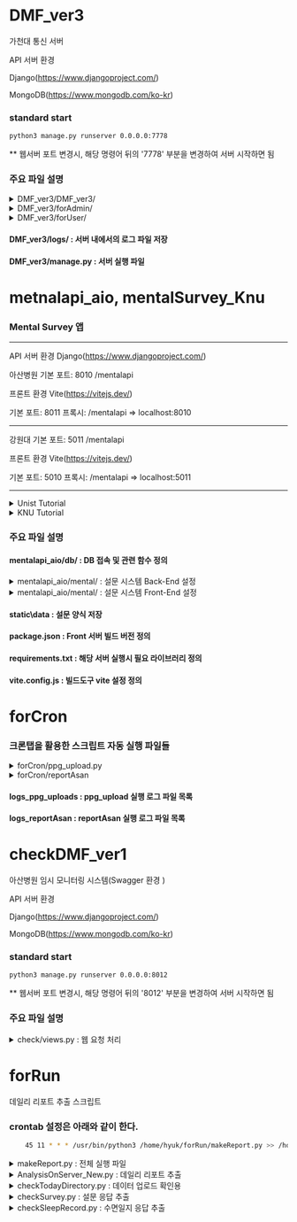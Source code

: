 # DMF_ver3

가천대 통신 서버

API 서버 환경 


Django(https://www.djangoproject.com/)

MongoDB(https://www.mongodb.com/ko-kr)


### standard start

```sh
python3 manage.py runserver 0.0.0.0:7778
```
** 웹서버 포트 변경시, 해당 명령어 뒤의 '7778' 부분을 변경하여 서버 시작하면 됨

### 주요 파일 설명
<details>
  <summary>DMF_ver3/DMF_ver3/</summary>


#### DMF_ver3/settings.py : 서버 주요 설정

``` python
    DEBUG = True                    ## 디버그 모드 설정

    ALLOW_HOSTS = ['*']             ## 외부 접속 허용 목록. '*'은 모든 외부접속 가능하도록 한다.

    INSTALLED_APPS = [              ## 의존성 주입. (사용되는 라이브러리)
        'django.contrib.admin',
            
            ...

        'forUser',              
        'forAdmin',
        'django_crontab',
    ]                           


    DATABASES = {                     ## DB 등록. MongoDB와의 연결은 pymongo를 사용하기 때문에, 설정하지 않았음.
        'default': {
            'ENGINE': 'django.db.backends.sqlite3',
            'NAME': BASE_DIR / 'db.sqlite3',
        }
    }                               

    TIME_ZONE = 'Asia/Seoul'           ## 서버 시간대 설정
    USE_I18N = True
    USE_L10N = True
    USE_TZ = False 

    CORS_ALLOW_METHODS = [              ## CORS 허용 설정
        'GET',
        'POST',
        'PUT',
        'PATCH',
        'DELETE',
        'OPTIONS'
    ]
    CORS_ALLOW_HEADERS = [
        'Accept',
        'Accept-Encoding',
        'Authorization',
        'Content-Type',
        'Origin',
        'User-Agent'
    ]

    LOGGING = {                            ## 로그 기록. ./logs에 기록됨
        'version': 1,
        'disable_existing_loggers': False,
        'formatters': {
            
            ...

        },
        'handlers': {
            
            ...

        },
        'loggers': {
            
            ...

        }
    }
```

#### DMF_ver3/urls.py : 서버 End-Point 관리
``` python
    path('swagger<str:format>', schema_view.without_ui(cache_timeout=0), name='schema-json'),         ## Swagger 선언
    path(r'swagger', schema_view.with_ui('swagger', cache_timeout=0), name='schema-swagger-ui'),
    path(r'redoc', schema_view.with_ui('redoc', cache_timeout=0), name='schema-redoc-v1'),

    path('forUser/', include('forUser.urls')),          ## 사용자용App End-point
    path('forAdmin/', include('forAdmin.urls')),        ## 관리자용App End-point
``` 

#### DMF_ver3/asgi.py : 비동기 요청 처리 기능

#### DMF_ver3/wsgi.py : 동기 요청 처리 기능

</details>

<details>
  <summary>DMF_ver3/forAdmin/</summary>

#### forAdmin/admin.py : 사용되는 모델 등록

#### forAdmin/apps.py : 사용되는 내장 App 설정

#### forAdmin/models.py : 사용되는 모델 정의

#### forAdmin/runApp.py : 

#### forAdmin/test.py : 테스트 코드 작성

#### forAdmin/urls.py : URL 라우팅 정의, End-point 설정. 해당 주소의 요청이 들어왔을 시에 경로 설정

``` python
    path("getBatteryData/", views.getBatteryData),                  ## views.py에서 정의된 함수로 매핑됨
    path("getSurveyRecord/", views.getSurveyRecord),
    path("getSleepRecord/", views.getSleepRecord),
    path("getCnt_PPG/",views.getCnt_PPG)
``` 

#### forAdmin/views.py : 웹 요청의 동작 정의

``` python
    experimentCode= openapi.Parameter('experimentCode', openapi.IN_QUERY, description='실험 코드 (e.g., gc_test, knu_test)', required=True, type=openapi.TYPE_STRING)            ## swagger에서의 요청 파라미터 정의
    logger = logging.getLogger(__name__)                            ## 로그 기능 정의

    @swagger_auto_schema(                                           ## Swagger 문서 생성을 위한 데코레이터.
        ...
    )
    @api_view(['get'])                                              ## 해당 함수가 처리할 수 있는 HTTP 메서드 명시

    def getBatteryData(request):
        if GET 요청
            쿼리에서 실험코드를 받아옴

            users 콜렉션에서 해당 실험코드를 가진 유저의 deviceID 리스트를 가져옴

            deviceID 리스트를 가지고, device 콜렉션에서 deviceID로 등록된 배터리 값 중 가장 최신의 것들을 가져와 dictionary 형태로 패키징

            패키징된 데이터를 json 형태로 반환. Ascii 문자가 아닌 것들을 그대로 전송

    def getSleepRecord(request):
        if GET 쿼리 요청
            쿼리에서 실험코드를 받아옴

            users 콜렉션에서 해당 실험코드를 가진 유저의 userid 리스트를 가져옴

            polls 콜렉션에서 전날, 오늘 작성된 수면일지 존재를 확인해 O,X 형태로 dictionary로 패키징

            패키징된 데이터를 json 형태로 반환
    def getSurveyRecord(request):
        if GET 쿼리 요청
            쿼리에서 실험코드를 받아옴

            users 콜렉션에서 해당 실험코드를 가진 유저의 userid 리스트를 가져옴

            polls 콜렉션에서 각 주차별 작성된 수면일지 존재를 확인해 O,X 형태로 dictionary로 패키징

            패키징된 데이터를 json 형태로 반환

    def getCnt_PPG(request):
        if GET 쿼리 요청
            쿼리에서 실험코드를 받아옴

            users 콜렉션에서 해당 실험코드를 가진 유저의 userid 리스트를 가져옴

            sensor_data 콜렉션에서 금일 저장된 PPG의 신호 갯수를 시간대별로 패키징

            패키징된 데이터를 json 형태로 반환
```
</details>


<details>
  <summary>DMF_ver3/forUser/</summary>

#### forUser/views.py


``` python
    userID= openapi.Parameter('userID', openapi.IN_QUERY, description='사용자 ID (ex. AA00)', required=True, type=openapi.TYPE_STRING)
    deviceID= openapi.Parameter('deviceID', openapi.IN_QUERY, description='device ID(ex. randomValue123456789)', required=True, type=openapi.TYPE_STRING)
    regID= openapi.Parameter('regID', openapi.IN_QUERY, description='regID (ex. (ex. randomValue123456789))', required=True, type=openapi.TYPE_STRING)
    battery= openapi.Parameter('battery', openapi.IN_QUERY, description='배터리 상태', required=True, type=openapi.TYPE_INTEGER)
    timestamp= openapi.Parameter('timestamp', openapi.IN_QUERY, description='날짜 (ex. 2023-01-01)', required=True, type=openapi.TYPE_STRING)
    csvfile= openapi.Parameter('csvfile', openapi.IN_BODY, description='전송될 워치 내의 데이터. csv 형식', required=True, type=openapi.TYPE_FILE)

    def registUser(request):
        if GET 쿼리 요청
            쿼리에서 userid, deviceid, registID, timstamp 를 받아옴

            등록된 userid에서 deviceID와 registID를 쿼리로 받아온 값으로 업데이트함


    @swagger_auto_schema(
            ...
        manual_parameters=                          ## 요정 파라미터 정의
        [
            ...
        ],
            ...
    )

    @api_view(['POST'])
    @parser_classes([MultiPartParser])              ## 'multipart/form-data'로 요청해야함. body에 csv파일을 담아 보내야하기 때문
    @csrf_exempt                                    ##  Django의 CSRF 보호 메커니즘을 해당 뷰에 대해 비활성화
    def postCurrentData(request):
        if POST 쿼리 요청                            
            요청에서 csvfile, userid, battery, timestamp를 분리

            전송된 csvfile은 timestamp를 활용하여 gachon_test 디렉토리에 유저, 날짜별로 분리하여 저장

            전송된 배터리 정보를 device콜렉션에 deviceID를 활용하여 저장

    def policy_response(request):                    ## 개인정보처리방침 정적 페이지 반환
        return render(request, 'SLBM_PP.html')

```


</details>

#### DMF_ver3/logs/ : 서버 내에서의 로그 파일 저장
#### DMF_ver3/manage.py : 서버 실행 파일


# metnalapi_aio,  mentalSurvey_Knu
### Mental Survey 앱
--- 
API 서버 환경 
Django(https://www.djangoproject.com/)

아산병원 기본 포트: 8010 
/mentalapi

 프론트 환경
Vite(https://vitejs.dev/)

기본 포트: 8011
프록시: /mentalapi => localhost:8010

---

강원대 기본 포트: 5011 
/mentalapi

프론트 환경
Vite(https://vitejs.dev/)

기본 포트: 5010
프록시: /mentalapi => localhost:5011

---

<details>
  <summary> Unist Tutorial</summary>

## Recommended IDE Setup

[VSCode](https://code.visualstudio.com/) + [Volar](https://marketplace.visualstudio.com/items?itemName=Vue.volar) (and disable Vetur) + [TypeScript Vue Plugin (Volar)](https://marketplace.visualstudio.com/items?itemName=Vue.vscode-typescript-vue-plugin).

## Customize configuration

See [Vite Configuration Reference](https://vitejs.dev/config/).

## Project Setup

```sh
pip install -r requirements.txt
npm install
```

### Compile and Hot-Reload for Development

```sh
python manage.py runserver 127.0.0.1:8000
vite
```

### Compile and Minify for Production

```sh
npm run build
```

</details>



<details>
  <summary> KNU Tutorial</summary>

## Project Setup

```sh
pip install -r requirements.txt
npm install
```

## Project Server Setting CheckList

```
mental/settings.py
    - ALLOWED_HOSTS : ['*']

package.json
    - scripts": {
            "dev": "vite --host 0.0.0.0 --port 8011",
        }

vite.config.js.json
    - server: {
            port: 8011,
            proxy: {'/mentalapi':'http://localhost:8010'}
        }
```
## Start Server
```sh
python manage.py runserver 0.0.0.0:8010
```
```sh
npm run dev
```

</details>

### 주요 파일 설명

#### mentalapi_aio/db/ : DB 접속 및 관련 함수 정의

<details>
    <summary> mentalapi_aio/mental/ : 설문 시스템 Back-End 설정 </summary>

- metnalapi_aio/mental/urls.py 

    ``` python
        urlpatterns = [                                             ## End-point 정의
        path("admin/", admin.site.urls),
        path("mentalapi/post_polls/", views.post_polls),
        path("mentalapi/load_polls/", views.load_polls),
        path("mentalapi/submit_polls/", views.submit_polls),
        path("mentalapi/load_user/", views.load_user)
        ]
    ```
 - mentalapi_aio/mental/views.py :
    ```python
        def post_polls(request):
            설문 등록
        
        def load_uesr(request):
            유저의 실험 코드에 따라 유저별 설문 일정 반환
        
        def load_polls(requset):
            유저의 설문 일정에 따라 해당 설문 data 반환
        
        def submit_polls(request):
            설문 등록
    ```
</details>


<details>
    <summary> mentalapi_aio/mental/ : 설문 시스템 Front-End 설정 </summary>

    - mentalapi_aio/src/componets/ : 설문 data들을 parsing 하는 컴포넌트들
        - PollItem0.vue : form0 형식 렌더링에 사용
        - PollItem1.vue : form1, form3 형식 렌더링에 사용
        - PollItem2.vue : form2 형식 렌더링에 사용
        - PollItem2_1.vue : form2 형식 렌더링에 사용
        - PollItem5.vue : form5 형식(추가설문) 렌더링에 사용


    - mentalapi_aio/src/Apps.vue : 설문 페이지 렌더링
        - form0 형식 : parser0 메소드 사용
        - form1 형식 : parser1 메소드 사용
        - form2 형식 : parser1 메소드 사용
        - form3 형식 : parser3 메소드 사용
        - form5 형식(추가설문) : parser5 메소드 사용

</details>

#### static\data : 설문 양식 저장
#### package.json : Front 서버 빌드 버전 정의
#### requirements.txt : 해당 서버 실행시 필요 라이브러리 정의
#### vite.config.js : 빌드도구 vite 설정 정의



# forCron
### 크론탭을 활용한 스크립트 자동 실행 파일들

<details>
    <summary>forCron/ppg_upload.py</summary>

```python
    def get_file_list2():
        유저별로 저장된 리스트에서 금일 날짜의 ppg 신호 파일들 목록 탐색
    
    def get_ppg_count2(user, filelist):
        오늘 0시 부터 매 1시간마다 ppg 신호 갯수를 체크하여 upload_DB2 메소드 실행
    
    def upload_DB2(user,count, date):
        get_ppg_count2에서 받은 정보들을 활용하여 정보들을 upsert함(존재하지 않으면 insert, 존재하면 update)
```

- crontab 환경은 아래와 같이 설정한다. (파일 이동시 경로설정 수정 요망. 절대 경로로 설정해야함)
```sh
    10 * * * * /usr/bin/python3 /home/hyuk/forSurvey/forCron/ppg_upload.py >> /home/hyuk/forSurvey/forCron/logs_ppg_upload/$(date +\%Y_\%m_\%d_\%H).log 2>&1
```

</details>

<details>
    <summary>forCron/reportAsan</summary>

### 전송자 변경시 smtp 연결 및 로그인 정보, 전송자 변경 필히 요망!!

```python
    def daily_report_send():
        수면일지 응답, 디렉토리 생성 여부, 데일리 리포트를 forRun/toReport 디렉토리에 해당 유저별로 존재하는 금일 리포트들을 모두 전송
    
    def survey_report_send():
        설문 응답 결과를 전송

```
- crontab 환경은 아래와 같이 설정한다. (파일 이동시 경로설정 수정 요망. 절대 경로로 설정해야함)
```sh
    59 11 * * * /usr/bin/python3 /home/hyuk/forSurvey/forCron/reportAsan.py >> /home/hyuk/forSurvey/forCron/logs_reportAsan/$(date +\%Y_\%m_\%d).log 2>&1
```


</details>

#### logs_ppg_uploads : ppg_upload 실행 로그 파일 목록
#### logs_reportAsan : reportAsan 실행 로그 파일 목록

# checkDMF_ver1
아산병원 임시 모니터링 시스템(Swagger 환경 )

API 서버 환경 


Django(https://www.djangoproject.com/)

MongoDB(https://www.mongodb.com/ko-kr)


### standard start

```sh
python3 manage.py runserver 0.0.0.0:8012
```
** 웹서버 포트 변경시, 해당 명령어 뒤의 '8012' 부분을 변경하여 서버 시작하면 됨

### 주요 파일 설명
<details>
    <summary>check/views.py : 웹 요청 처리</summary>

```python
        def getDataExist(request):
            if GET 쿼리 요청
                userid, timestamp, key 값 추출
                
                키값 확인 후 인증되면

                요청 날짜의 파일 리스트 반환
        
        def getSleepRecord(request):
            if GET 쿼리 요청
                userid, timestamp, key 값 추출

                키값 확인 후 인증되면

                요청 날짜의 수면일지 검색 후 json형태로 반환(변환 과정은 'forRun' 설명 참고)

        def getSurveyRecord(request):
            if GET 쿼리 요청
                userid, week, key 값 추출

                키값 확인 후 인증되면

                요청 주차의 설문 응답 기록 검색 후 json형태로 반환(변환 과정은 'forRun' 설명 참고) 

```
</details>

# forRun
데일리 리포트 추출 스크립트

### crontab 설정은 아래와 같이 한다.
```sh
    45 11 * * * /usr/bin/python3 /home/hyuk/forRun/makeReport.py >> /home/hyuk/forRun/logs/$(date +\%Y_\%m_\%d).log 2>&1
```

<details>
<summary>makeReport.py : 전체 실행 파일</summary>

```python
    current_dir = os.path.dirname(os.path.abspath(__file__))
    analysis_file = os.path.join(current_dir, 'AnalysisOnServer_New.py')
    exec(open(analysis_file).read())                ## 데일리 리포트 추출
    sleep_record_file = os.path.join(current_dir, 'checkSleepRecord.py')
    exec(open(sleep_record_file).read())            ## 수면일지 응답 결과 추출
    today_directory_file = os.path.join(current_dir, 'checkTodayDirectory.py')
    exec(open(today_directory_file).read())         ## 어제, 오늘 디렉토리 생성 여부 확인
    survey_file = os.path.join(current_dir, 'checkSurvey.py')
    if datetime.datetime.now().weekday() == 2:      ## 수요일
        exec(open(survey_file).read())              ## 설문 응답 결과 추출
    elif datetime.datetime.now().weekday() == 1:        ## 화요일
        exec(open(survey_file).read())
    elif datetime.datetime.now().weekday() == 3:        ## 목요일
        exec(open(survey_file).read())
    elif datetime.datetime.now().weekday() == 0:        ## 월요일
        exec(open(survey_file).read())
```
** 절대경로로 설정해야만 cron을 돌릴 수 있음

</details>

<details>
<summary>AnalysisOnServer_New.py : 데일리 리포트 추출</summary>

```python
    def do_analysis(name):
        name을 통해 
    
```
** 절대경로로 설정해야만 cron을 돌릴 수 있음

</details>

<details>
<summary>checkTodayDirectory.py : 데이터 업로드 확인용</summary>

```python

```
** 절대경로로 설정해야만 cron을 돌릴 수 있음

</details>

<details>
<summary>checkSurvey.py : 설문 응답 추출</summary>

```python
    
```
** 절대경로로 설정해야만 cron을 돌릴 수 있음

</details>

<details>
<summary>checkSleepRecord.py : 수면일지 응답 추출</summary>

```python
    
```
** 절대경로로 설정해야만 cron을 돌릴 수 있음

</details>

